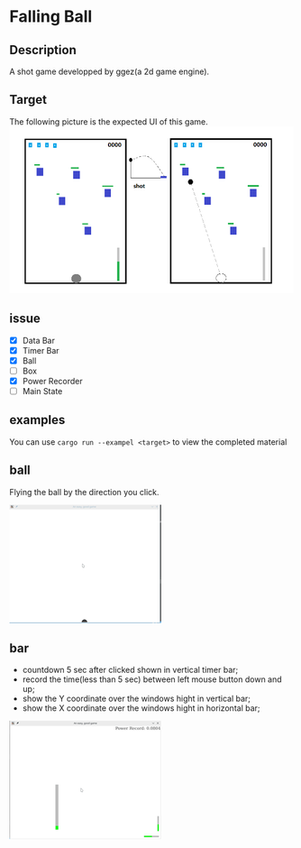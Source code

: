 # Falling Ball

## Description

A shot game developped by ggez(a 2d game engine).

## Target

The following picture is the expected UI of this game.
![game_image1](./images/game_image.png)


## issue

- [x] Data Bar
- [x] Timer Bar
- [x] Ball
- [ ] Box
- [x] Power Recorder
- [ ] Main State

## examples

You can use `cargo run --exampel <target>` to view the completed material

## ball

Flying the ball by the direction you click.

![ball shot](./images/ball_shot.gif)

## bar

- countdown 5 sec after clicked shown in vertical timer bar;
- record the time(less than 5 sec) between left mouse button down and up;
- show the Y coordinate over the windows hight in vertical bar;
- show the X coordinate over the windows hight in horizontal bar;


![bar](./images/bar.gif)
